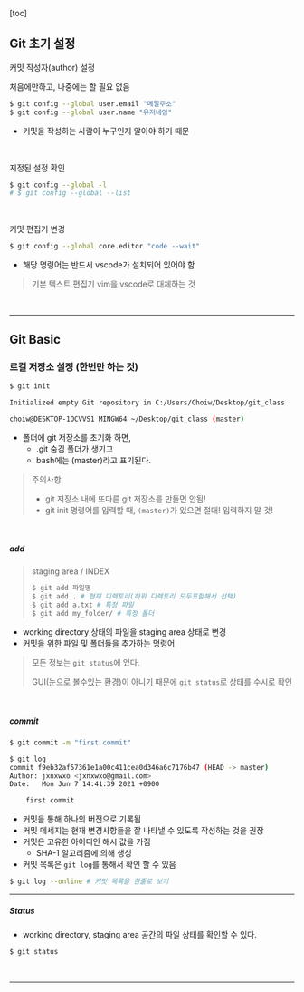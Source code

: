 [toc]

## Git 초기 설정

커밋 작성자(author) 설정

처음에만하고, 나중에는 할 필요 없음

```bash
$ git config --global user.email "메일주소"
$ git config --global user.name "유저네임"
```

- 커밋을 작성하는 사람이 누구인지 알아야 하기 때문

<br>

지정된 설정 확인

```bash
$ git config --global -l
# $ git config --global --list
```

<br>

커밋 편집기 변경

```bash
$ git config --global core.editor "code --wait"
```

- 해당 명령어는 반드시 vscode가 설치되어 있어야 함

> 기본 텍스트 편집기 vim을 vscode로 대체하는 것

<br>

---

## Git Basic

### 로컬 저장소 설정 (한번만 하는 것)

```bash
$ git init

Initialized empty Git repository in C:/Users/Choiw/Desktop/git_class

choiw@DESKTOP-1OCVVS1 MINGW64 ~/Desktop/git_class (master)

```

- 폴더에 git 저장소를 초기화 하면,
  - .git 숨김 폴더가 생기고
  - bash에는 (master)라고 표기된다.

> 주의사항
>
> - git 저장소 내에 또다른 git 저장소를 만들면 안됨!
> - git init  명령어를 입력할 때, `(master)`가 있으면 절대! 입력하지 말 것!

<br>

##### add

>staging area / INDEX
>
>```bash
>$ git add 파일명
>$ git add . # 현재 디렉토리(하위 디렉토리 모두포함해서 선택)
>$ git add a.txt # 특정 파일
>$ git add my_folder/ # 특정 폴더
>```

- working directory 상태의 파일을 staging area 상태로 변경
- 커밋을 위한 파일 및 폴더들을 추가하는 명령어

>모든 정보는 `git status`에 있다. 
>
>GUI(눈으로 볼수있는 환경)이 아니기 때문에 `git status`로 상태를 수시로 확인

<br>

##### commit

```bash
$ git commit -m "first commit"
```

```bash
$ git log
commit f9eb32af57361e1a00c411cea0d346a6c7176b47 (HEAD -> master)
Author: jxnxwxo <jxnxwxo@gmail.com>
Date:   Mon Jun 7 14:41:39 2021 +0900

    first commit
```

- 커밋을 통해 하나의 버전으로 기록됨
- 커밋 메세지는 현재 변경사항들을 잘 나타낼 수 있도록 작성하는 것을 권장
- 커밋은 고유한 아이디인 해시 값을 가짐
  - SHA-1 알고리즘에 의해 생성
- 커밋 목록은 `git log`를 통해서 확인 할 수 있음

```bash
$ git log --online # 커밋 목록을 한줄로 보기
```

---

##### Status

- working directory, staging area 공간의 파일 상태를 확인할 수 있다.

```bash
$ git status
```

<br>

---

